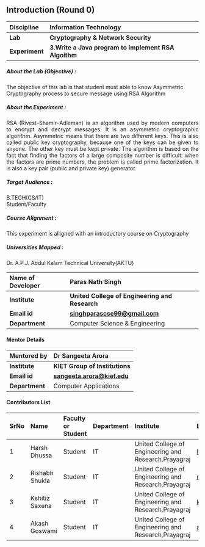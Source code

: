 ## Introduction (Round 0)
<b>Discipline | <b>Information Technology
:--|:--|
<b> Lab | <b>Cryptography & Network Security
<b> Experiment|     <b>3.Write a Java program to implement RSA Algoithm

<h5> About the Lab (Objective) : </h5>

The objective of this lab is that student must able to know Asymmetric Cryptography process to secure message using RSA Algorithm

<h5> About the Experiment : </h5>

<div align="justify">RSA (Rivest–Shamir–Adleman) is an algorithm used by modern computers to encrypt and decrypt messages. It is an asymmetric cryptographic algorithm. Asymmetric means that there are two different keys. This is also called public key cryptography, because one of the keys can be given to anyone. The other key must be kept private. The algorithm is based on the fact that finding the factors of a large composite number is difficult: when the factors are prime numbers, the problem is called prime factorization. It is also a key pair (public and private key) generator.</div>

<h5> Target Audience : </h5>

B.TECH(CS/IT)</br>
Student/Faculty

<h5> Course Alignment : </h5>

This experiment is alligned with an introductory course on Cryptography

<h5> Universities Mapped : </h5>

Dr. A.P.J. Abdul Kalam Technical University(AKTU)

<b>Name of Developer | <b> Paras Nath Singh
:--|:--|
<b> Institute | <b> United College of Engineering and Research
<b> Email id|     <b> singhparascse99@gmail.com
<b> Department | Computer Science & Engineering

#### Mentor Details

<b>Mentored by | <b> Dr Sangeeta Arora
:--|:--|
<b> Institute |<b>KIET Group of Institutions
<b> Email id| <b>sangeeta.arora@kiet.edu
<b> Department |Computer Applications


#### Contributors List

SrNo | Name | Faculty or Student | Department| Institute | Email id
:--|:--|:--|:--|:--|:--|
1 | Harsh Dhussa | Student  | IT | United College of Engineering and Research,Prayagraj | harshdhussa@gmail.com
2 | Rishabh Shukla | Student | IT | United College of Engineering and Research,Prayagraj |rishabhshukla321@gmail.com
3 | Kshitiz Saxena | Student |IT | United College of Engineering and Research,Prayagraj |kshitizspn2000@gmail.com
4 | Akash Goswami| Student | IT | United College of Engineering and Research,Prayagraj |ag28796@gmail.com

